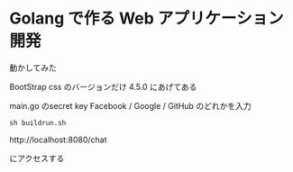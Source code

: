 # Golang で作る Web アプリケーション開発

動かしてみた

BootStrap css のバージョンだけ 4.5.0 にあげてある

main.go のsecret key Facebook / Google / GitHub のどれかを入力

```
sh buildrun.sh
```

http://localhost:8080/chat

にアクセスする
